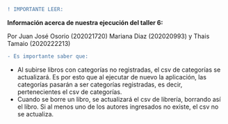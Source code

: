 ```diff
! IMPORTANTE LEER:
```

__Información acerca de nuestra ejecución del taller 6:__

Por Juan José Osorio (202021720)
Mariana Diaz (202020993)
y Thais Tamaio (2020222213)

```diff
- Es importante saber que:
```
- Al subirse libros con categorías no registradas, el csv de categorías se actualizará. Es por esto que al ejecutar de nuevo la aplicación, las categorías pasarán a ser categorías registradas, es decir, pertenecientes el csv de categorías. 
- Cuando se borre un libro, se actualizará el csv de librería, borrando así el libro. Si al menos uno de los autores ingresados no existe, el csv no se actualiza. 
